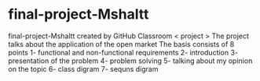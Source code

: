 # final-project-Mshaltt
final-project-Mshaltt created by GitHub Classroom
< project  >
The project talks about the application of the open market The basis consists of 8 points 1- functional and non-functional requirements 2- introduction 3- presentation of the problem 4- problem solving 5- talking about my opinion on the topic 6- class digram 7- sequns digram
